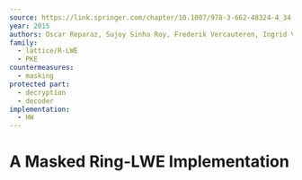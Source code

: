 ```yaml
---
source: https://link.springer.com/chapter/10.1007/978-3-662-48324-4_34
year: 2015
authors: Oscar Reparaz, Sujoy Sinha Roy, Frederik Vercauteren, Ingrid Verbauwhede
family:
  - lattice/R-LWE
  - PKE
countermeasures:
  - masking
protected part:
  - decryption
  - decoder
implementation:
  - HW
---
```

# A Masked Ring-LWE Implementation

